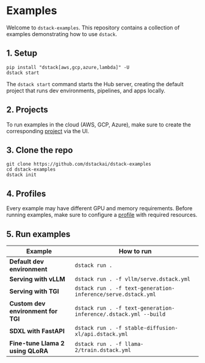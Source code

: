 # Examples

Welcome to `dstack-examples`. This repository contains a collection of examples
demonstrating how to use `dstack`.

## 1. Setup

```shell
pip install "dstack[aws,gcp,azure,lambda]" -U
dstack start
```

The `dstack start` command starts the Hub server, creating the default project that runs dev environments, pipelines,
and apps locally.

## 2. Projects

To run examples in the cloud (AWS, GCP, Azure),
make sure to create the corresponding [project](https://dstack.ai/docs/guides/projects/)
via the UI.

## 3. Clone the repo

```shell
git clone https://github.com/dstackai/dstack-examples
cd dstack-examples
dstack init
```

## 4. Profiles

Every example may have different GPU and memory requirements.
Before running examples, make sure to configure a [profile](https://dstack.ai/docs/#defining-profiles) with required
resources.

## 5. Run examples

| Example                            | How to run                                                      |
| ---------------------------------- | --------------------------------------------------------------- |
| **Default dev environment**        | `dstack run .`                                                  |
| **Serving with vLLM**              | `dstack run . -f vllm/serve.dstack.yml`                         |
| **Serving with TGI**               | `dstack run . -f text-generation-inference/serve.dstack.yml`    |
| **Custom dev environment for TGI** | `dstack run . -f text-generation-inference/.dstack.yml --build` |
| **SDXL with FastAPI**              | `dstack run . -f stable-diffusion-xl/api.dstack.yml`            |
| **Fine-tune Llama 2 using QLoRA**  | `dstack run . -f llama-2/train.dstack.yml`                      |